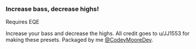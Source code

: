 ### Increase bass, decrease highs!

Requires EQE

Increase your bass and decrease the highs.
All credit goes to u/JJ1553 for making these presets.
Packaged by me [@CodeyMooreDev](https://twitter.com/CodeyMooreDev).
